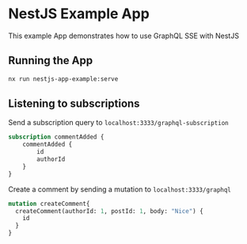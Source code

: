 # NestJS Example App
This example App demonstrates how to use GraphQL SSE with NestJS

## Running the App

```bash
nx run nestjs-app-example:serve
```

## Listening to subscriptions

Send a subscription query to `localhost:3333/graphql-subscription`

```graphql
subscription commentAdded {
    commentAdded {
        id
        authorId
    }
}
```

Create a comment by sending a mutation to `localhost:3333/graphql`

```graphql
mutation createComment{
  createComment(authorId: 1, postId: 1, body: "Nice") {
    id
  }
}
```




